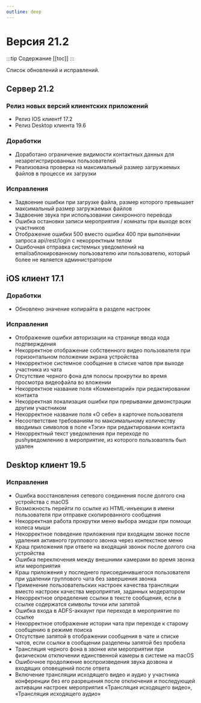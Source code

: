 ```yaml
---
outline: deep
---
```


# Версия 21.2

:::tip Содержание
[[toc]]
:::

Список обновлений и исправлений.

## Сервер 21.2

### Релиз новых версий клиентских приложений

- <Badge type="tip" text="RELEASE" /> Релиз IOS клиентf 17.2
- <Badge type="tip" text="RELEASE" /> Релиз Desktop клиента 19.6

### Доработки

- <Badge type="tip" text="NEW" /> Доработано ограничение видимости контактных данных для незарегистрированных пользователей
- <Badge type="tip" text="NEW" /> Реализована проверка на максимальный размер загружаемых файлов в процессе их загрузки

### Исправления

- <Badge type="info" text="FIX" /> Задвоение ошибки при загрузке файла, размер которого превышает максимальный размер загружаемых файлов
- <Badge type="info" text="FIX" /> Задвоение звука при использовании синхронного перевода
- <Badge type="info" text="FIX" /> Ошибка остановки записи мероприятия / комнаты при выходе всех участников
- <Badge type="info" text="FIX" /> Отображение ошибки 500 вместо ошибки 400 при выполнении запроса api/rest/login с некорректным телом
- <Badge type="info" text="FIX" /> Ошибочная отправка системных уведомлений на emailзаблокированному пользователю или пользователю, который более не является администратором

## iOS клиент 17.1

### Доработки

- <Badge type="tip" text="NEW" /> Обновлено значение копирайта в разделе настроек

### Исправления

- <Badge type="info" text="FIX" /> Отображение ошибки авторизации на странице ввода кода подтверждения
- <Badge type="info" text="FIX" /> Некорректное отображение собственного видео пользователя при горизонтальном положении экрана устройства
- <Badge type="info" text="FIX" /> Некорректное системное сообщение в списке чатов при выходе участника из чата
- <Badge type="info" text="FIX" /> Отсутствие черного фона для полосы прокрутки во время просмотра видеофайла во вложении
- <Badge type="info" text="FIX" /> Некорректное название поля «Комментарий» при редактировании контакта
- <Badge type="info" text="FIX" /> Некорректная локализация ошибки при прерывании демонстрации другим участником
- <Badge type="info" text="FIX" /> Некорректное название поля «О себе» в карточке пользователя
- <Badge type="info" text="FIX" /> Несоответствие требованиям по максимальному количеству вводимых символов в поле «Тэги» при редактировании контакта
- <Badge type="info" text="FIX" /> Некорректный текст уведомления при переходе по pushуведомлению в мероприятие, из которого пользователь был удален

## Desktop клиент 19.5

### Исправления

- <Badge type="info" text="FIX" /> Ошибка восстановления сетевого соединения после долгого сна устройства с macOS
- <Badge type="info" text="FIX" /> Возможность перейти по ссылке из HTML-инъекции в имени пользователя при отправке скопированного сообщения
- <Badge type="info" text="FIX" /> Некорректная работа прокрутки меню выбора эмодзи при помощи колеса мыши
- <Badge type="info" text="FIX" /> Некорректное поведение приложения при входящем звонке после удаления активного группового звонка через контекстное меню
- <Badge type="info" text="FIX" /> Краш приложения при ответе на входящий звонок после долгого сна устройства
- <Badge type="info" text="FIX" /> Ошибка переключения между внешними камерами во время звонка или мероприятия
- <Badge type="info" text="FIX" /> Краш приложения у последнего присоединившегося пользователя при удалении группового чата без завершения звонка
- <Badge type="info" text="FIX" /> Применение пользовательских настроек качества трансляции вместо настроек качества мероприятия, заданных модератором
- <Badge type="info" text="FIX" /> Некорректное определение ссылки в тексте сообщения, если в ссылке содержатся символы точки или запятой
- <Badge type="info" text="FIX" /> Ошибка входа в ADFS-аккаунт при переходе в мероприятие по ссылке
- <Badge type="info" text="FIX" /> Некорректное отображение истории чата при переходе к старому сообщению в режиме поиска
- <Badge type="info" text="FIX" /> Отсутствие запятой в отображении сообщения в чате и списке чатов, если ссылки в сообщении разделены запятой без пробела
- <Badge type="info" text="FIX" /> Трансляция черного фона в звонке или мероприятии при физическом отключении единственной камеры в системе на macOS
- <Badge type="info" text="FIX" /> Ошибочное продолжение воспроизведения звука дозвона и входящих оповещений после ответа
- <Badge type="info" text="FIX" /> Включение трансляции исходящего видео и аудио у участника конференции без его разрешения после отключения и последующей активации настроек мероприятия «Трансляция исходящего видео», «Трансляция исходящего аудио»
